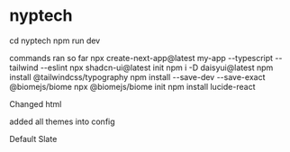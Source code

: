 # nyptech
cd nyptech
npm run dev

commands ran so far
npx create-next-app@latest my-app --typescript --tailwind --eslint
npx shadcn-ui@latest init
npm i -D daisyui@latest
npm install @tailwindcss/typography
npm install --save-dev --save-exact @biomejs/biome
npx @biomejs/biome init
npm install lucide-react

Changed html
<html data-theme="cupcake">
added all themes into config


Default Slate 
